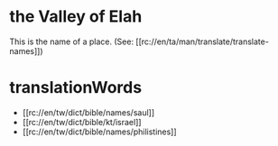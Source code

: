 # the Valley of Elah

This is the name of a place. (See: [[rc://en/ta/man/translate/translate-names]])

# translationWords

* [[rc://en/tw/dict/bible/names/saul]]
* [[rc://en/tw/dict/bible/kt/israel]]
* [[rc://en/tw/dict/bible/names/philistines]]